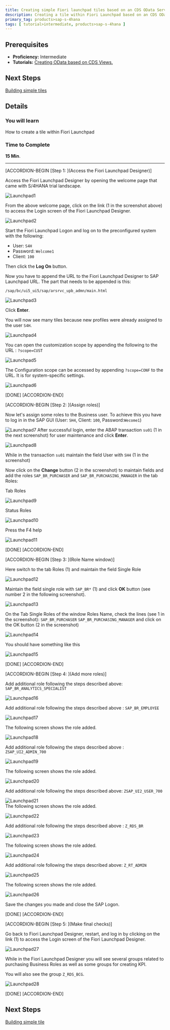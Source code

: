 ```yaml
---
title: Creating simple Fiori launchpad tiles based on an CDS OData Service
description: Creating a tile within Fiori Launchpad based on an CDS OData Service
primary_tag: products>sap-s-4hana
tags: [ tutorial>intermediate, products>sap-s-4hana ]
---
```

## Prerequisites  
 - **Proficiency:** Intermediate
 - **Tutorials:** [Creating OData based on CDS Views. ](http://sap.com/developer/tutorials/s4hana-cds-creating-odata-service.html)

## Next Steps
 [Building simple tiles](http://sap.com/developer/tutorials/s4hana-cds-building-simple-tile.html)

## Details
### You will learn  
How to create a tile within Fiori Launchpad

### Time to Complete
**15 Min**.

---

[ACCORDION-BEGIN [Step 1: ](Access the Fiori Launchpad Designer)]

Access the Fiori Launchpad Designer by opening the welcome page that came with S/4HANA trial landscape.

![Launchpad1 ](Lauchnpad1png.png)

From the above welcome page, click on the link (1 in the screenshot above) to access the Login screen of the Fiori Launchpad Designer.

![Launchpad2](Lauchnpad2.png)

Start the Fiori Launchpad Logon and log on to the preconfigured system with the following:
- User:     `S4H`
- Password: `Welcome1`
- Client:   `100`

Then click the **Log On** button.

Now you have to append the URL to the Fiori Launchpad Designer to SAP Launchpad URL. The part that needs to be appended is this:

`/sap/bc/ui5_ui5/sap/arsrvc_upb_admn/main.html`

![Launchpad3](Lauchnpad3.png)

Click **Enter**.

You will now see many tiles because new profiles were already assigned to the user `S4H`.

![Launchpad4](LauchpadDesigner1.png)    

You can open the customization scope by appending  the following to the URL :
`?scope=CUST`


![Launchpad5](LauchpadDesignerCUSTscope.png)

The Configuration scope can be accessed by appending `?scope=CONF` to the URL. It is for system-specific settings.

![Launchpad6](LauchpadDesignerCONFscope.png)

[DONE]
[ACCORDION-END]

[ACCORDION-BEGIN [Step 2: ](Assign roles)]

Now let's assign some roles to the Business user. To achieve this you have to log in in the SAP GUI (User: `SH4`, Client: `100`, Password:`Wecome1`)

![Launchpad7](LauchpadDesignerRoleAssignt1.png)
After successful login, enter the ABAP transaction `su01` (1 in the next screenshot) for user maintenance and click **Enter**.

![Launchpad8](LauchpadDesignerRoleAssignt2.png)

While in the transaction `su01` maintain the field User with `SH4` (1 in the screenshot)

Now click on the **Change** button (2 in the screenshot) to maintain fields and add the roles `SAP_BR_PURCHASER` and `SAP_BR_PURCHASING_MANAGER` in the tab Roles:

Tab Roles

![Launchpad9](LauchpadDesignerRoleAssignt4.png)

Status Roles

![Launchpad10](LauchpadDesignerRoleAssignt5.png)

Press the F4 help

![Launchpad11](LauchpadDesignerRoleAssignt6.png)

[DONE]
[ACCORDION-END]

[ACCORDION-BEGIN [Step 3: ](Role Name window)]


Here switch to the tab Roles (1) and maintain the field Single Role

![Launchpad12](LauchpadDesignerRoleAssignt7.png)   

Maintain the field single role with `SAP_BR*` (1) and click  **OK** button (see number 2 in the following screenshot).   

![Launchpad13](LauchpadDesignerRoleAssignt8.png)

On the Tab Single Roles of the window Roles Name, check the lines (see 1 in the screenshot):
  `SAP_BR_PURCHASER`
  `SAP_BR_PURCHASING_MANAGER`
and click on the OK button (2 in the screenshot)

![Launchpad14](LauchpadDesignerRoleAssignt10.png)

You should have something like this

![Launchpad15](LauchpadDesignerRoleAssignt11.png)

[DONE]
[ACCORDION-END]

[ACCORDION-BEGIN [Step 4: ](Add more roles)]

Add additional role following the steps described above: `SAP_BR_ANALYTICS_SPECIALIST`

![Launchpad16](LauchpadDesignerRoleAssignt13.png)

Add additional role following the steps described above : `SAP_BR_EMPLOYEE`

![Launchpad17](LauchpadDesignerRoleAssignt14.png)

The following screen shows the role added.

![Launchpad18](LauchpadDesignerRoleAssignt15.png)

Add additional role following the steps described above : `ZSAP_UI2_ADMIN_700`

![Launchpad19](LauchpadDesignerRoleAssignt16.png)

The following screen shows the role added.


![Launchpad20](LauchpadDesignerRoleAssignt17.png)

Add additional role following the steps described above: `ZSAP_UI2_USER_700`

![Launchpad21](LauchpadDesignerRoleAssignt18.png)                                                                            
The following screen shows the role added.


![Launchpad22](LauchpadDesignerRoleAssignt19.png)

Add additional role following the steps described above : `Z_RDS_BR`

![Launchpad23](LauchpadDesignerRoleAssignt20.png)

The following screen shows the role added.

![Launchpad24](LauchpadDesignerRoleAssignt21.png)

Add additional role following the steps described above: `Z_RT_ADMIN`

![Launchpad25](LauchpadDesignerRoleAssignt22.png)  

The following screen shows the role added.

![Launchpad26](LauchpadDesignerRoleAssignt23.png)  

Save the changes you made and close the SAP Logon.


[DONE]
[ACCORDION-END]

[ACCORDION-BEGIN [Step 5: ](Make final checks)]

Go back to Fiori Launchpad  Designer, restart, and log in by clicking on the link (1) to access the Login screen of the Fiori Launchpad Designer.

![Launchpad27](Lauchnpad1png.png)

While in the Fiori Launchpad Designer you will see several groups related to purchasing Business Roles as well as some groups for creating KPI.

You will also see the group `Z_RDS_BCG`.

![Launchpad28](LauchpadDesignerRoleAssigntFinal.png)

[DONE]
[ACCORDION-END]


## Next Steps

[Building simple tile](http://go.sap.com/developer/tutorials/s4hana-cds-building-simple-tile.html)
